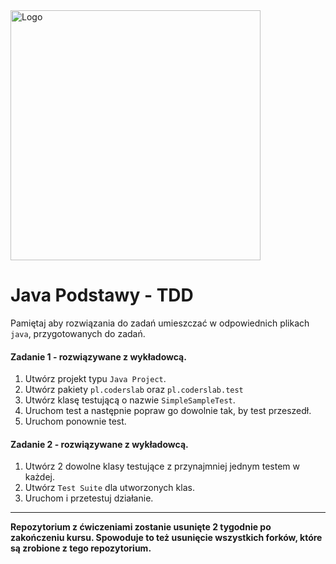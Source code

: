 <img alt="Logo" src="http://coderslab.pl/svg/logo-coderslab.svg" width="400">

#  Java Podstawy - TDD

Pamiętaj aby rozwiązania do zadań umieszczać w odpowiednich plikach `java`, przygotowanych do zadań.  

#### Zadanie 1 - rozwiązywane z wykładowcą.

1. Utwórz projekt typu `Java Project`.
2. Utwórz pakiety `pl.coderslab` oraz `pl.coderslab.test`
3. Utwórz klasę testującą o nazwie `SimpleSampleTest`.
4. Uruchom test a następnie popraw go dowolnie tak, by test przeszedł.
5. Uruchom ponownie test.



#### Zadanie 2 - rozwiązywane z wykładowcą.

1. Utwórz 2 dowolne klasy testujące z przynajmniej jednym testem w każdej.
2. Utwórz `Test Suite` dla utworzonych klas.
3. Uruchom i przetestuj działanie.
	
-----------------------------------------------------------------------------	

<!-- Links -->
[fizzBuzz]: https://rosettacode.org/wiki/FizzBuzz/Java

**Repozytorium z ćwiczeniami zostanie usunięte 2 tygodnie po zakończeniu kursu. Spowoduje to też usunięcie wszystkich forków, które są zrobione z tego repozytorium.**
